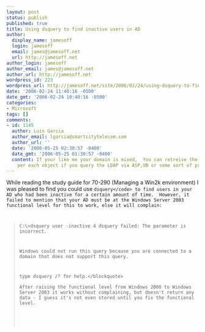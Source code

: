 ```yaml
---
layout: post
status: publish
published: true
title: Using dsquery to find inactive users in AD
author:
  display_name: jamesoff
  login: jamesoff
  email: james@jamesoff.net
  url: http://jamesoff.net
author_login: jamesoff
author_email: james@jamesoff.net
author_url: http://jamesoff.net
wordpress_id: 223
wordpress_url: http://jamesoff.net/site/2006/02/24/using-dsquery-to-find-inactive-users-in-ad/
date: '2006-02-24 11:40:16 -0500'
date_gmt: '2006-02-24 10:40:16 -0500'
categories:
- Microsoft
tags: []
comments:
- id: 1145
  author: Luis Garcia
  author_email: lgarcia@smartcitytelecom.com
  author_url: ''
  date: '2006-05-25 02:30:57 -0400'
  date_gmt: '2006-05-25 01:30:57 -0400'
  content: If your like me your domain is mixed,  You can retreive the information
    per each object if you query the LDAP via ASP,VB or some sort of programming level.
---
```

<p>While reading the study guide for 70-290 (Managing a Win2k environment) I was pleased to find you could use <code>dsquery<&#47;code> to find users in your AD who had been inactive for a certain amount of time.  However, it failed to mention that your AD must be at the Windows Server 2003 functional level for this to work, else it will complain:</p>
<blockquote><p>C:\>dsquery user -inactive 4 dsquery failed: The parameter is incorrect.</p>
<p>Windows could not run this query because you are connected to a domain that does not support this query.</p>
<p>type dsquery &#47;? for help.<&#47;blockquote><br />
After raising the functional level from Windows 2000 to Windows Server 2003 it works without complaining, but doesn't return any data - I guess it's not even stored until you fix the functional level.</p>
